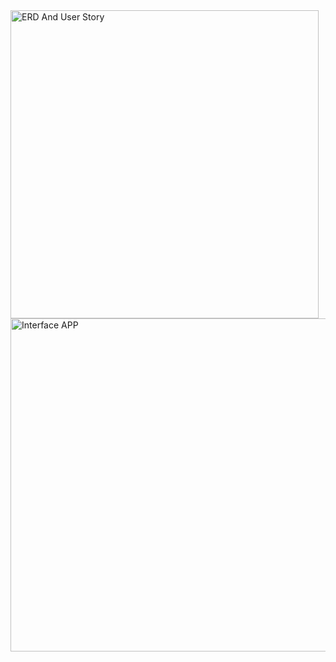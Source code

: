<img width="493" alt="ERD And User Story" src="https://user-images.githubusercontent.com/92253692/147465616-50d239ee-bb67-4b85-a7c4-432bd6cd6d99.png">
<img width="533" alt="Interface APP" src="https://user-images.githubusercontent.com/92253692/147465618-40d89856-4316-4117-9c62-6e7304fc8c62.png">
